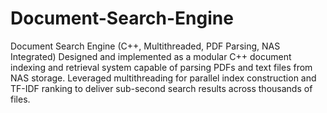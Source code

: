 # Document-Search-Engine
Document Search Engine (C++, Multithreaded, PDF Parsing, NAS Integrated) Designed and implemented as a modular C++ document indexing and retrieval system capable of parsing PDFs and text files from NAS storage. Leveraged multithreading for parallel index construction and TF-IDF ranking to deliver sub-second search results across thousands of files.
